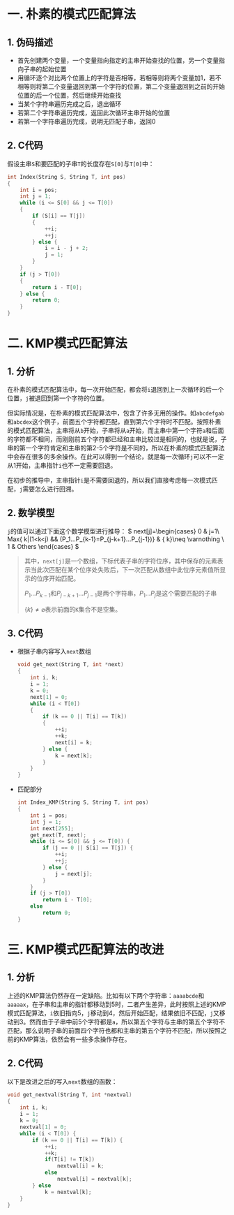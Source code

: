 # 一. 朴素的模式匹配算法

## 1. 伪码描述

-   首先创建两个变量，一个变量指向指定的主串开始查找的位置，另一个变量指向子串的起始位置
-   用循环逐个对比两个位置上的字符是否相等，若相等则将两个变量加1，若不相等则将第二个变量退回到第一个字符的位置，第二个变量退回到之前的开始位置的后一个位置，然后继续开始查找
-   当某个字符串遍历完成之后，退出循环
-   若第二个字符串遍历完成，返回此次循环主串开始的位置
-   若第一个字符串遍历完成，说明无匹配子串，返回0

## 2. C代码

假设主串`S`和要匹配的子串`T`的长度存在`S[0]`与`T[0]`中：

```c
int Index(String S, String T, int pos)
{
    int i = pos;
    int j = 1;
    while (i <= S[0] && j <= T[0])
    {
        if (S[i] == T[j])
        {
            ++i;
            ++j;
        } else {
            i = i - j + 2;
            j = 1;
        }
    }
    if (j > T[0])
    {
        return i - T[0];
    } else {
        return 0;
    }
}
```



# 二. KMP模式匹配算法

## 1. 分析

在朴素的模式匹配算法中，每一次开始匹配，都会将`i`退回到上一次循环的后一个位置，`j`被退回到第一个字符的位置。

但实际情况是，在朴素的模式匹配算法中，包含了许多无用的操作。如`abcdefgab`和`abcdex`这个例子，前面五个字符都匹配，直到第六个字符时不匹配。按照朴素的模式匹配算法，主串将从`b`开始，子串将从`a`开始，而主串中第一个字符`a`和后面的字符都不相同，而刚刚前五个字符都已经和主串比较过是相同的，也就是说，子串的第一个字符肯定和主串的第2-5个字符是不同的，所以在朴素的模式匹配算法中会存在很多的多余操作。在此可以得到一个结论，就是每一次循环`j`可以不一定从1开始，主串指针`i`也不一定需要回退。

在初步的推导中，主串指针`i`是不需要回退的，所以我们直接考虑每一次模式匹配，`j`需要怎么进行回溯。



## 2. 数学模型

`j`的值可以通过下面这个数学模型进行推导：
$
next[j]=\begin{cases}
0 & j=1\\
Max\{ k|(1<k<j) \&\& (P_1...P_{k-1}=P_{j-k+1}...P_{j-1})\} & \{ k\}\neq \varnothing
\\ 1 & Others
\end{cases}
$

>   其中，`next[j]`是一个数组，下标代表子串的字符位序，其中保存的元素表示当此次匹配在某个位序处失败后，下一次匹配从数组中此位序元素值所显示的位序开始匹配。
>
>   $P_1...P_{k-1}$和$P_{j-k+1}...P_{j-1}$是两个字符串，$P_1...P_j$是这个需要匹配的子串
>
>   $\{ k\}\neq \varnothing$表示前面的`K`集合不是空集。



## 3. C代码

- 根据子串内容写入`next`数组

  ```c
  void get_next(String T, int *next)
  {
      int i, k;
      i = 1;
      k = 0;
      next[1] = 0;
      while (i < T[0])
      {
          if (k == 0 || T[i] == T[k])
          {
              ++i;
              ++k;
              next[i] = k;
          } else {
              k = next[k];
          }
      }
  }
  ```

- 匹配部分

  ```c
  int Index_KMP(String S, String T, int pos)
  {
      int i = pos;
      int j = 1;
      int next[255];
      get_next(T, next);
      while (i <= S[0] && j <= T[0]) {
          if (j == 0 || S[i] == T[j]) {
              ++i;
              ++j;
          } else {
              j = next[j];
          }
      }
      if (j > T[0])
          return i - T[0];
      else
          return 0;
  }
  ```




# 三. KMP模式匹配算法的改进

## 1. 分析

上述的KMP算法仍然存在一定缺陷。比如有以下两个字符串：`aaaabcde`和`aaaaax`，在子串和主串的指针都移动到5时，二者产生差异，此时按照上述的KMP模式匹配算法，`i`依旧指向5，`j`移动到4，然后开始匹配，结果依旧不匹配，`j`又移动到3。然而由于子串中前5个字符都是`a`，所以第五个字符与主串的第五个字符不匹配，那么说明子串的前面四个字符也都和主串的第五个字符不匹配，所以按照之前的KMP算法，依然会有一些多余操作存在。



## 2. C代码

以下是改进之后的写入`next`数组的函数：

```c
void get_nextval(String T, int *nextval)
{
    int i, k;
    i = 1;
    k = 0;
    nextval[1] = 0;
    while (i < T[0]) {
        if (k == 0 || T[i] == T[k]) {
            ++i;
            ++k;
            if(T[i] != T[k])
                nextval[i] = k;
            else
                nextval[i] = nextval[k];
        } else
            k = nextval[k];
    }
}
```

